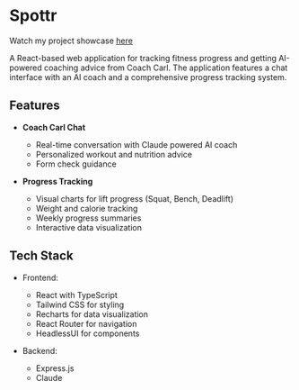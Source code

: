 # Spottr

Watch my project showcase [here](https://drive.google.com/file/d/1-5Ea45aFlJx4TnvP1Rp_Pt4fDHRsJeil/view?usp=drive_link)

A React-based web application for tracking fitness progress and getting AI-powered coaching advice from Coach Carl. The application features a chat interface with an AI coach and a comprehensive progress tracking system.

## Features

- **Coach Carl Chat**
  - Real-time conversation with Claude powered AI coach
  - Personalized workout and nutrition advice
  - Form check guidance

- **Progress Tracking**
  - Visual charts for lift progress (Squat, Bench, Deadlift)
  - Weight and calorie tracking
  - Weekly progress summaries
  - Interactive data visualization

## Tech Stack

- Frontend:
  - React with TypeScript
  - Tailwind CSS for styling
  - Recharts for data visualization
  - React Router for navigation
  - HeadlessUI for components

- Backend:
  - Express.js
  - Claude
